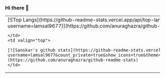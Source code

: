 ### Hi there 👋

<!--
**lamsal9677/lamsal9677** is a ✨ _special_ ✨ repository because its `README.md` (this file) appears on your GitHub profile.

Here are some ideas to get you started:

- 🔭 I’m currently working on ...
- 🌱 I’m currently learning ...
- 👯 I’m looking to collaborate on ...
- 🤔 I’m looking for help with ...
- 💬 Ask me about ...
- 📫 How to reach me: ...
- 😄 Pronouns: ...
- ⚡ Fun fact: ...
-->




<table>
  <tr>
    <td valign="top">
[![Top Langs](https://github-readme-stats.vercel.app/api/top-langs/?username=lamsal9677)](https://github.com/anuraghazra/github-readme-stats)
    
    </td>
    <td valign="top">
    
    [![Sanskar's github stats](https://github-readme-stats.vercel.app/api?username=lamsal9677&count_private=true&show_icons=true&theme=radical&hide_rank=false)](https://github.com/anuraghazra/github-readme-stats)
    </td>
  </tr>
</table>
